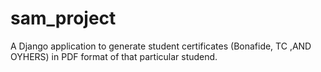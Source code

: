 # sam_project
A Django application to generate student certificates (Bonafide, TC ,AND OYHERS) in PDF format of that particular studend.

